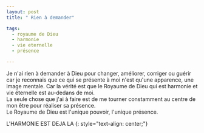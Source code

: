 ```yaml
---
layout: post
title: " Rien à demander"

tags: 
  - royaume de Dieu
  - harmonie
  - vie eternelle
  - présence

---
```






Je n'ai rien à demander à Dieu pour changer, améliorer, corriger ou guérir car je reconnais que ce qui se présente à moi n'est qu'une apparence, une image mentale. Car la vérité est que le Royaume de Dieu qui est harmonie et vie éternelle est au-dedans de moi.  
La seule chose que j'ai à faire est de me tourner constamment au centre de mon être pour réaliser sa présence.  
Le Royaume de Dieu est l'unique pouvoir, l'unique présence.  

L'HARMONIE EST DEJA LA
{: style="text-align: center;"}  



 
